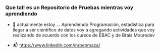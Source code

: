 ### Que tal! es un Repositorio de Pruebas mientras voy aprendiendo

- 🔭 actualmente estoy ... Aprendiendo Programación, estadistica para llegar a ser cientifico de datos
 voy a agregando actividades que voy realizando de acuerdo con los cursos de EBAC y de Brais Mouredev

- 📬 https://www.linkedin.com/in/benmaza/
